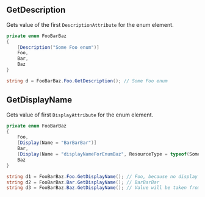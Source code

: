 ## GetDescription

Gets value of the first ``DescriptionAttribute`` for the enum element.

```csharp
private enum FooBarBaz
{
    [Description("Some Foo enum")]
    Foo,
    Bar,
    Baz
}

string d = FooBarBaz.Foo.GetDescription(); // Some Foo enum
```

## GetDisplayName

Gets value of first ``DisplayAttribute`` for the enum element.

```csharp
private enum FooBarBaz
{
    Foo,
    [Display(Name = "BarBarBar")]
    Bar,
    [Display(Name = "displayNameForEnumBaz", ResourceType = typeof(SomeResources))]
    Baz
}

string d1 = FooBarBaz.Foo.GetDisplayName(); // Foo, because no display name was provided
string d2 = FooBarBaz.Bar.GetDisplayName(); // BarBarBar
string d3 = FooBarBaz.Baz.GetDisplayName(); // Value will be taken from SomeResources file
```